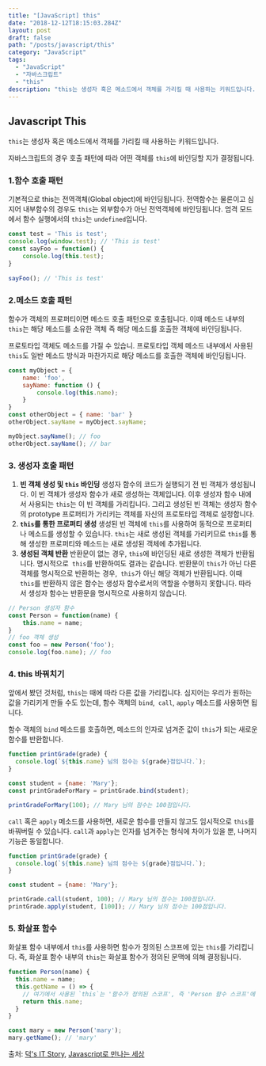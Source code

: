 ```yaml
---
title: "[JavaScript] this"
date: "2018-12-12T18:15:03.284Z"
layout: post
draft: false
path: "/posts/javascript/this"
category: "JavaScript"
tags:
  - "JavaScript"
  - "자바스크립트"
  - "this"
description: "this는 생성자 혹은 메소드에서 객체를 가리킬 때 사용하는 키워드입니다. 자바스크립트의 경우 호출 패턴에 따라 어떤 객체를 this에 바인딩할 지가 결정됩니다."
---
```


## Javascript This

`this`는 생성자 혹은 메소드에서 객체를 가리킬 때 사용하는 키워드입니다.

자바스크립트의 경우 호출 패턴에 따라 어떤 객체를 ```this```에 바인딩할 지가 결정됩니다.



### 1.함수 호출 패턴

기본적으로 this는 전역객체(Global object)에 바인딩됩니다. 전역함수는 물론이고 심지어 내부함수의 경우도 ```this```는 외부함수가 아닌 전역객체에 바인딩됩니다. 엄격 모드에서 함수 실행에서의 ```this```는 ```undefined```입니다.

```javascript
const test = 'This is test'; 
console.log(window.test); // 'This is test' 
const sayFoo = function() { 
    console.log(this.test);
} 
                       
sayFoo(); // 'This is test' 
```

### 2.메소드 호출 패턴

함수가 객체의 프로퍼티이면 메소드 호출 패턴으로 호출됩니다. 이때 메소드 내부의 ```this```는 해당 메소드를 소유한 객체 즉 해당 메소드를 호출한 객체에 바인딩됩니다.

프로토타입 객체도 메소드를 가질 수 있습니. 프로토타입 객체 메소드 내부에서 사용된 ```this```도 일반 메소드 방식과 마찬가지로 해당 메소드를 호출한 객체에 바인딩됩니다.

```javascript
const myObject = { 
    name: 'foo', 
    sayName: function () { 
        console.log(this.name); 
    } 
} 
const otherObject = { name: 'bar' } 
otherObject.sayName = myObject.sayName; 

myObject.sayName(); // foo 
otherObject.sayName(); // bar
```



### 3. 생성자 호출 패턴

1. **빈 객체 생성 및 ```this``` 바인딩**
    생성자 함수의 코드가 실행되기 전 빈 객체가 생성됩니다. 이 빈 객체가 생성자 함수가 새로 생성하는 객체입니다. 이후 생성자 함수 내에서 사용되는 ```this```는 이 빈 객체를 가리킵니다. 그리고 생성된 빈 객체는 생성자 함수의 prototype 프로퍼티가 가리키는 객체를 자신의 프로토타입 객체로 설정합니다.
2. **```this```를 통한 프로퍼티 생성**
    생성된 빈 객체에 ```this```를 사용하여 동적으로 프로퍼티나 메소드를 생성할 수 있습니다. ```this```는 새로 생성된 객체를 가리키므로 ```this```를 통해 생성한 프로퍼티와 메소드는 새로 생성된 객체에 추가됩니다.
3. **생성된 객체 반환**
    반환문이 없는 경우, ```this```에 바인딩된 새로 생성한 객체가 반환됩니다. 명시적으로``` this```를 반환하여도 결과는 같습니다.
    반환문이 ```this```가 아닌 다른 객체를 명시적으로 반환하는 경우,``` this```가 아닌 해당 객체가 반환됩니다. 이때 ```this```를 반환하지 않은 함수는 생성자 함수로서의 역할을 수행하지 못합니다. 따라서 생성자 함수는 반환문을 명시적으로 사용하지 않습니다.


```javascript
// Person 생성자 함수 
const Person = function(name) { 
    this.name = name; 
} 
// foo 객체 생성 
const foo = new Person('foo'); 
console.log(foo.name); // foo
```



### 4. this 바꿔치기

앞에서 봤던 것처럼, ```this```는 때에 따라 다른 값을 가리킵니다. 심지어는 우리가 원하는 값을 가리키게 만들 수도 있는데, 함수 객체의 ```bind```,``` call```, ```apply``` 메소드를 사용하면 됩니다.

함수 객체의 ```bind``` 메소드를 호출하면, 메소드의 인자로 넘겨준 값이 ```this```가 되는 새로운 함수를 반환합니다.

```javascript
function printGrade(grade) {
  console.log(`${this.name} 님의 점수는 ${grade}점입니다.`);
}

const student = {name: 'Mary'};
const printGradeForMary = printGrade.bind(student);

printGradeForMary(100); // Mary 님의 점수는 100점입니다.
```



```call``` 혹은 ```apply``` 메소드를 사용하면, 새로운 함수를 만들지 않고도 임시적으로 ```this```를 바꿔버릴 수 있습니다. ```call```과 ```apply```는 인자를 넘겨주는 형식에 차이가 있을 뿐, 나머지 기능은 동일합니다.

```javascript
function printGrade(grade) {
  console.log(`${this.name} 님의 점수는 ${grade}점입니다.`);
}

const student = {name: 'Mary'};

printGrade.call(student, 100); // Mary 님의 점수는 100점입니다.
printGrade.apply(student, [100]); // Mary 님의 점수는 100점입니다.
```



### 5. 화살표 함수

화살표 함수 내부에서 ```this```를 사용하면 함수가 정의된 스코프에 있는 ```this```를 가리킵니다. 즉, 화살표 함수 내부의 ```this```는 화살표 함수가 정의된 문맥에 의해 결정됩니다.

```javascript
function Person(name) {
  this.name = name;
  this.getName = () => {
    // 여기에서 사용된 `this`는 '함수가 정의된 스코프', 즉 'Person 함수 스코프'에 존재하는 `this`를 가리키게 됩니다.
    return this.name;
  }
}

const mary = new Person('mary');
mary.getName(); // 'mary'
```





출처: [덕's IT Story](http://itstory.tk/entry/JavaScript-4-%ED%95%A8%EC%88%98%EC%99%80-%ED%94%84%EB%A1%9C%ED%86%A0%ED%83%80%EC%9E%85-%EC%B2%B4%EC%9D%B4%EB%8B%9D-2-this%EB%9E%80), [Javascript로 만나는 세상](https://helloworldjavascript.net/)




